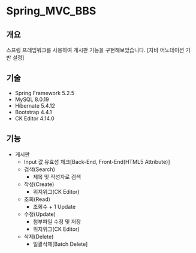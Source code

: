 # Spring_MVC_BBS

## 개요
스프링 프레임워크를 사용하여 게시판 기능을 구현해보았습니다. [자바 어노테이션 기반 설정]

## 기술
* Spring Framework 5.2.5
* MySQL 8.0.19
* Hibernate 5.4.12
* Bootstrap 4.4.1
* CK Editor 4.14.0

## 기능
* 게시판
    * Input 값 유효성 체크[Back-End, Front-End(HTML5 Attribute)]
    * 검색(Search)
        * 제목 및 작성자로 검색
    * 작성(Create)
        * 위지위그(CK Editor)
    * 조회(Read)
        * 조회수 + 1 Update
    * 수정(Update)
        * 첨부파일 수정 및 저장
        * 위지위그(CK Editor)
    * 삭제(Delete)
        * 일괄삭제[Batch Delete]
    
